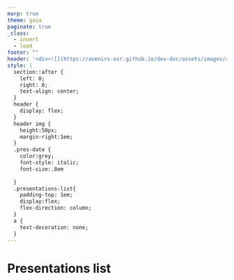 ```yaml
---
marp: true
theme: gaia
paginate: true
_class:
  - invert
  - lead
footer: ""
header: '<div>![](https://avenirs-esr.github.io/dev-doc/assets/images/avenir-esr-logo_medium.jpg) ![](https://www.esup-portail.org/sites/default/files/logo-esupportail_1.png)</div> Avenirs-ESR - ePortfolio'
style: |
  section::after {
    left: 0;
    right: 0;
    text-align: center;
  }
  header {
    display: flex;
  }
  header img {
    height:50px;
    margin-right:1em;
  }
  .pres-date {
    color:grey;
    font-style: italic;
    font-size:.8em
    
  }
  .presentations-list{
    padding-top: 1em;
    display:flex;
    flex-direction: column;
  }
  a {
    text-decoration: none;
  }
---
```

<!--
theme: gaia

headingDivider: 2 
paginate: false
_backgroundColor: white
_color: black
-->


# Presentations list

<div class="presentations-list">
<!-- {{TOC}} -->
</div>

